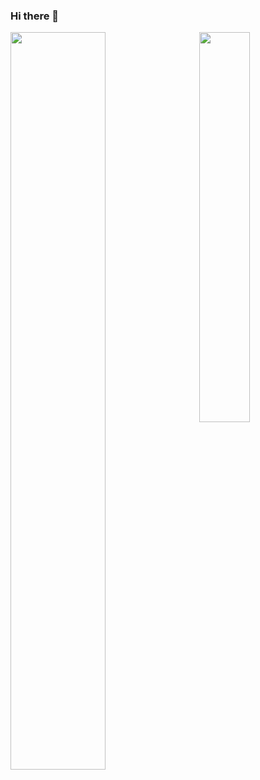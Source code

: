 ### Hi there 👋

<div>
  <img src="https://github-readme-stats-git-masterrstaa-rickstaa.vercel.app/api?username=rusty3699&theme=github_dark&show_icons=true&count_private=true&hide=prs,contribs" style="width:55%;" />
  <img src="https://github-readme-stats-git-masterrstaa-rickstaa.vercel.app/api/top-langs/?username=rusty3699Crawling-and-Analysis-of-Internship-and-Job-Portal&exclude_repo=&layout=compact&hide=html&theme=github_dark&langs_count=8" style="width:40%;" align="right"/>
</div>

<!--
**rusty3699/rusty3699** is a ✨ _special_ ✨ repository because its `README.md` (this file) appears on your GitHub profile.

Here are some ideas to get you started:

- 🔭 I’m currently working on ...
- 🌱 I’m currently learning ...
- 👯 I’m looking to collaborate on ...
- 🤔 I’m looking for help with ...
- 💬 Ask me about ...
- 📫 How to reach me: ...
- 😄 Pronouns: ...
- ⚡ Fun fact: ...
-->
